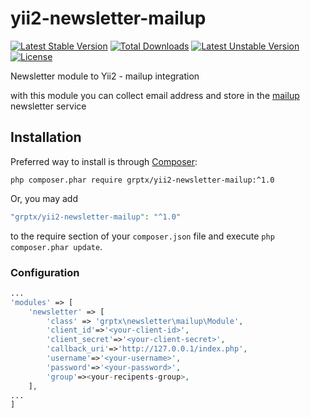 # yii2-newsletter-mailup
[![Latest Stable Version](https://poser.pugx.org/grptx/yii2-newsletter-mailup/v/stable)](https://packagist.org/packages/grptx/yii2-newsletter-mailup)
[![Total Downloads](https://poser.pugx.org/grptx/yii2-newsletter-mailup/downloads)](https://packagist.org/packages/grptx/yii2-newsletter-mailup)
[![Latest Unstable Version](https://poser.pugx.org/grptx/yii2-newsletter-mailup/v/unstable)](https://packagist.org/packages/grptx/yii2-newsletter-mailup)
[![License](https://poser.pugx.org/grptx/yii2-newsletter-mailup/license)](https://packagist.org/packages/grptx/yii2-newsletter-mailup)

Newsletter module to Yii2 - mailup integration

with this module you can collect email address and store in the [mailup](https://www.mailup.it/) newsletter service

## Installation
Preferred way to install is through [Composer](https://getcomposer.org): 
```shell
php composer.phar require grptx/yii2-newsletter-mailup:^1.0
```
Or, you may add

```php
"grptx/yii2-newsletter-mailup": "^1.0"
```

to the require section of your `composer.json` file and execute `php composer.phar update`.

### Configuration

```php
...
'modules' => [
    'newsletter' => [
        'class' => 'grptx\newsletter\mailup\Module',
        'client_id'=>'<your-client-id>',
        'client_secret'=>'<your-client-secret>',
        'callback_uri'=>'http://127.0.0.1/index.php',
        'username'=>'<your-username>',
        'password'=>'<your-password>',
        'group'=><your-recipents-group>,
    ],
...
]